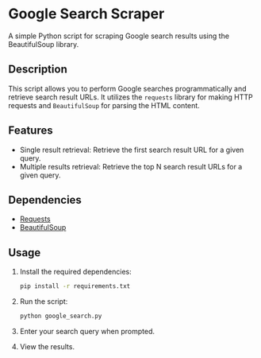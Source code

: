 # Google Search Scraper

A simple Python script for scraping Google search results using the BeautifulSoup library.

## Description

This script allows you to perform Google searches programmatically and retrieve search result URLs. It utilizes the `requests` library for making HTTP requests and `BeautifulSoup` for parsing the HTML content.

## Features

- Single result retrieval: Retrieve the first search result URL for a given query.
- Multiple results retrieval: Retrieve the top N search result URLs for a given query.

## Dependencies

- [Requests](https://docs.python-requests.org/en/latest/)
- [BeautifulSoup](https://www.crummy.com/software/BeautifulSoup/bs4/doc/)

## Usage

1. Install the required dependencies:

    ```bash
    pip install -r requirements.txt
    ```

2. Run the script:

    ```bash
    python google_search.py
    ```

3. Enter your search query when prompted.

4. View the results.
